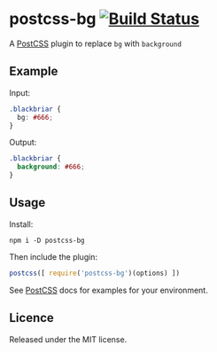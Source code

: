 # postcss-bg [![Build Status](https://travis-ci.org/AgtLucas/postcss-bg.svg?branch=master)](https://travis-ci.org/AgtLucas/postcss-bg)
[PostCSS]: https://github.com/postcss/postcss
A [PostCSS] plugin to replace `bg` with `background`

## Example

Input:
```css
.blackbriar {
  bg: #666;
}
```

Output:
```css
.blackbriar {
  background: #666;
}
```

## Usage
Install:
```
npm i -D postcss-bg
```

Then include the plugin:
```js
postcss([ require('postcss-bg')(options) ])
```

See [PostCSS] docs for examples for your environment.

## Licence

Released under the MIT license.
